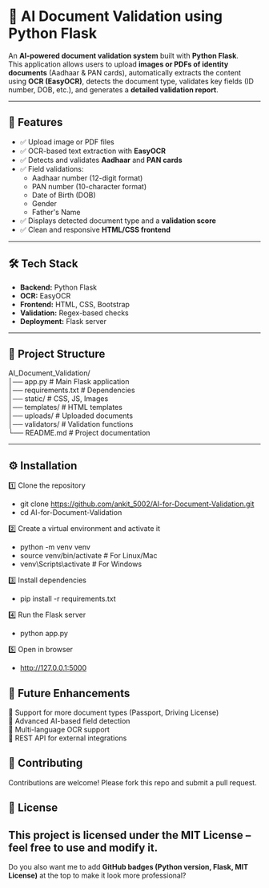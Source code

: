 # 🧠 AI Document Validation using Python Flask  

An **AI-powered document validation system** built with **Python Flask**.  
This application allows users to upload **images or PDFs of identity documents** (Aadhaar & PAN cards), automatically extracts the content using **OCR (EasyOCR)**, detects the document type, validates key fields (ID number, DOB, etc.), and generates a **detailed validation report**.  

---

## 🚀 Features  

- ✅ Upload image or PDF files  
- ✅ OCR-based text extraction with **EasyOCR**  
- ✅ Detects and validates **Aadhaar** and **PAN cards**  
- ✅ Field validations:  
   - Aadhaar number (12-digit format)  
   - PAN number (10-character format)  
   - Date of Birth (DOB)  
   - Gender  
   - Father's Name  
- ✅ Displays detected document type and a **validation score**  
- ✅ Clean and responsive **HTML/CSS frontend**  

---

## 🛠️ Tech Stack  

- **Backend:** Python Flask  
- **OCR:** EasyOCR  
- **Frontend:** HTML, CSS, Bootstrap  
- **Validation:** Regex-based checks  
- **Deployment:** Flask server  

---

## 📂 Project Structure  

AI_Document_Validation/<br>
│── app.py # Main Flask application<br>
│── requirements.txt # Dependencies<br>
│── static/ # CSS, JS, Images<br>
│── templates/ # HTML templates<br>
│── uploads/ # Uploaded documents<br>
│── validators/ # Validation functions<br>
└── README.md # Project documentation<br>


---

## ⚙️ Installation  

1️⃣ Clone the repository  
- git clone https://github.com/ankit_5002/AI-for-Document-Validation.git<br>
- cd AI-for-Document-Validation

2️⃣ Create a virtual environment and activate it
- python -m venv venv
- source venv/bin/activate   # For Linux/Mac
- venv\Scripts\activate      # For Windows

3️⃣ Install dependencies
- pip install -r requirements.txt

4️⃣ Run the Flask server
- python app.py

5️⃣ Open in browser
- http://127.0.0.1:5000


## 🚧 Future Enhancements<br>
🔹 Support for more document types (Passport, Driving License)<br>
🔹 Advanced AI-based field detection<br>
🔹 Multi-language OCR support<br>
🔹 REST API for external integrations<br>

## 🤝 Contributing<br>
Contributions are welcome! Please fork this repo and submit a pull request.<br>

## 📜 License
This project is licensed under the MIT License – feel free to use and modify it.
---

Do you also want me to add **GitHub badges (Python version, Flask, MIT License)** at the top to make it look more professional?

